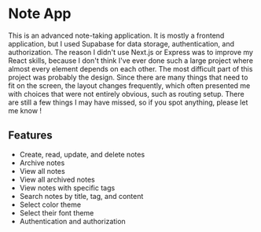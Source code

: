 # Note App

This is an advanced note-taking application. It is mostly a frontend application, but I used Supabase for data storage, authentication, and authorization. The reason I didn't use Next.js or Express was to improve my React skills, because I don't think I've ever done such a large project where almost every element depends on each other.
The most difficult part of this project was probably the design. Since there are many things that need to fit on the screen, the layout changes frequently, which often presented me with choices that were not entirely obvious, such as routing setup. There are still a few things I may have missed, so if you spot anything, please let me know !

## Features

- Create, read, update, and delete notes
- Archive notes
- View all notes
- View all archived notes
- View notes with specific tags
- Search notes by title, tag, and content
- Select color theme
- Select their font theme
- Authentication and authorization
